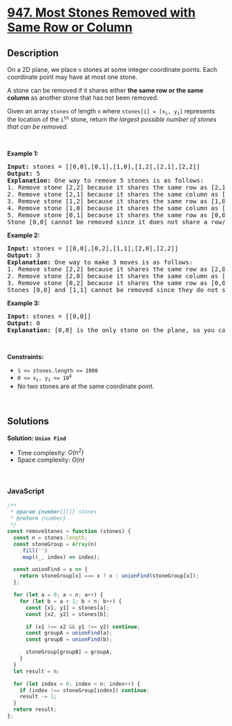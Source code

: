 # [947. Most Stones Removed with Same Row or Column](https://leetcode.com/problems/most-stones-removed-with-same-row-or-column)

## Description

<div class="elfjS" data-track-load="description_content"><p>On a 2D plane, we place <code>n</code> stones at some integer coordinate points. Each coordinate point may have at most one stone.</p>

<p>A stone can be removed if it shares either <strong>the same row or the same column</strong> as another stone that has not been removed.</p>

<p>Given an array <code>stones</code> of length <code>n</code> where <code>stones[i] = [x<sub>i</sub>, y<sub>i</sub>]</code> represents the location of the <code>i<sup>th</sup></code> stone, return <em>the largest possible number of stones that can be removed</em>.</p>

<p>&nbsp;</p>
<p><strong class="example">Example 1:</strong></p>

<pre><strong>Input:</strong> stones = [[0,0],[0,1],[1,0],[1,2],[2,1],[2,2]]
<strong>Output:</strong> 5
<strong>Explanation:</strong> One way to remove 5 stones is as follows:
1. Remove stone [2,2] because it shares the same row as [2,1].
2. Remove stone [2,1] because it shares the same column as [0,1].
3. Remove stone [1,2] because it shares the same row as [1,0].
4. Remove stone [1,0] because it shares the same column as [0,0].
5. Remove stone [0,1] because it shares the same row as [0,0].
Stone [0,0] cannot be removed since it does not share a row/column with another stone still on the plane.
</pre>

<p><strong class="example">Example 2:</strong></p>

<pre><strong>Input:</strong> stones = [[0,0],[0,2],[1,1],[2,0],[2,2]]
<strong>Output:</strong> 3
<strong>Explanation:</strong> One way to make 3 moves is as follows:
1. Remove stone [2,2] because it shares the same row as [2,0].
2. Remove stone [2,0] because it shares the same column as [0,0].
3. Remove stone [0,2] because it shares the same row as [0,0].
Stones [0,0] and [1,1] cannot be removed since they do not share a row/column with another stone still on the plane.
</pre>

<p><strong class="example">Example 3:</strong></p>

<pre><strong>Input:</strong> stones = [[0,0]]
<strong>Output:</strong> 0
<strong>Explanation:</strong> [0,0] is the only stone on the plane, so you cannot remove it.
</pre>

<p>&nbsp;</p>
<p><strong>Constraints:</strong></p>

<ul>
	<li><code>1 &lt;= stones.length &lt;= 1000</code></li>
	<li><code>0 &lt;= x<sub>i</sub>, y<sub>i</sub> &lt;= 10<sup>4</sup></code></li>
	<li>No two stones are at the same coordinate point.</li>
</ul>
</div>

<p>&nbsp;</p>

## Solutions

**Solution: `Union Find`**

- Time complexity: <em>O(n<sup>2</sup>)</em>
- Space complexity: <em>O(n)</em>

<p>&nbsp;</p>

### **JavaScript**

```js
/**
 * @param {number[][]} stones
 * @return {number}
 */
const removeStones = function (stones) {
  const n = stones.length;
  const stoneGroup = Array(n)
    .fill('')
    .map((_, index) => index);

  const unionFind = x => {
    return stoneGroup[x] === x ? x : unionFind(stoneGroup[x]);
  };

  for (let a = 0; a < n; a++) {
    for (let b = a + 1; b < n; b++) {
      const [x1, y1] = stones[a];
      const [x2, y2] = stones[b];

      if (x1 !== x2 && y1 !== y2) continue;
      const groupA = unionFind(a);
      const groupB = unionFind(b);

      stoneGroup[groupB] = groupA;
    }
  }
  let result = n;

  for (let index = 0; index < n; index++) {
    if (index !== stoneGroup[index]) continue;
    result -= 1;
  }
  return result;
};
```
